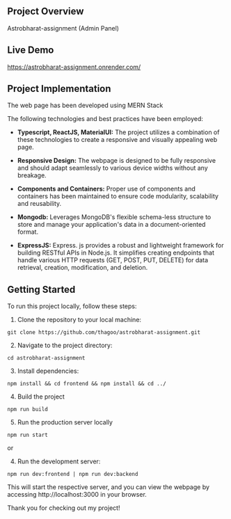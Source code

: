 ## Project Overview

Astrobharat-assignment (Admin Panel)

## Live Demo

https://astrobharat-assignment.onrender.com/

## Project Implementation

The web page has been developed using MERN Stack

The following technologies and best practices have been employed:

- **Typescript, ReactJS, MaterialUI:** The project utilizes a combination of these technologies to create a responsive and visually appealing web page.

- **Responsive Design:** The webpage is designed to be fully responsive and should adapt seamlessly to various device widths without any breakage.

- **Components and Containers:** Proper use of components and containers has been maintained to ensure code modularity, scalability and reusability.
- **Mongodb:** Leverages MongoDB's flexible schema-less structure to store and manage your application's data in a document-oriented format.

- **ExpressJS:** Express.
  js provides a robust and lightweight framework for building RESTful APIs in Node.js. It simplifies creating endpoints that handle various HTTP requests (GET, POST, PUT, DELETE) for data retrieval, creation, modification, and deletion.

## Getting Started

To run this project locally, follow these steps:

1. Clone the repository to your local machine:

```
git clone https://github.com/thagoo/astrobharat-assignment.git
```

2. Navigate to the project directory:

```
cd astrobharat-assignment
```

3. Install dependencies:

```
npm install && cd frontend && npm install && cd ../
```

4. Build the project

```
npm run build
```

5. Run the production server locally

```
npm run start
```

or

4. Run the development server:

```
npm run dev:frontend | npm run dev:backend
```

This will start the respective server, and you can view the webpage by accessing http://localhost:3000 in your browser.

Thank you for checking out my project!
